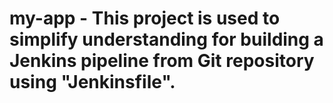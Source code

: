 # my-app - This project is used to simplify understanding for building a Jenkins pipeline from Git repository using "Jenkinsfile".

